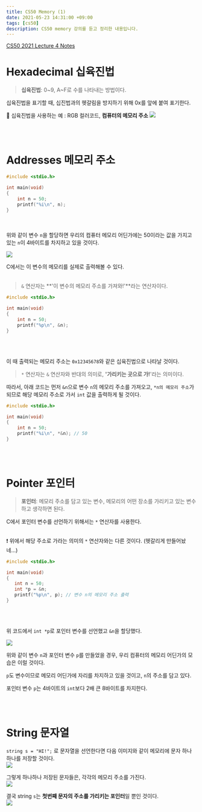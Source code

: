 ```yaml
---
title: CS50 Memory (1)
date: 2021-05-23 14:31:00 +09:00
tags: [cs50]
description: CS50 memory 강의를 듣고 정리한 내용입니다.
---
```


[CS50 2021 Lecture 4 Notes](https://cs50.harvard.edu/x/2021/notes/4/)


# Hexadecimal 십육진법
> **십육진법**: 0~9, A~F로 수를 나타내는 방법이다.

십육진법을 표기할 때, 십진법과의 헷갈림을 방지하기 위해 0x를 앞에 붙여 표기한다.


📢 십육진법을 사용하는 예 : RGB 컬러코드, **컴퓨터의 메모리 주소**
![](https://images.velog.io/images/graphicnovel/post/70abd9d2-ad2f-4d9d-b7c0-1a67a96e0af1/image.png)

<br><br>

# Addresses 메모리 주소
```c
#include <stdio.h>

int main(void)
{
    int n = 50;
    printf("%i\n", n);
}
```


<br><br>
위와 같이 변수 `n`을 할당하면 우리의 컴퓨터 메모리 어딘가에는 50이라는 값을 가지고 있는 `n`이 4바이트를 차지하고 있을 것이다.

![](https://images.velog.io/images/graphicnovel/post/fb96542f-998d-4571-88d0-b4ce78d19567/image.png)



C에서는 이 변수의 메모리를 실제로 출력해볼 수 있다.<br><br>

> `&` 연산자는 **'이 변수의 메모리 주소를 가져와!'**라는 연산자이다.

```c
#include <stdio.h>

int main(void)
{
    int n = 50;
    printf("%p\n", &n);
}
```

<br><br>

이 때 출력되는 메모리 주소는 `0x12345678`와 같은 십육진법으로 나타날 것이다.

> `*` 연산자는 `&` 연산자와 반대의 의미로, **'가리키는 곳으로 가!**'라는 의미이다.



따라서, 아래 코드는 먼저 `&n`으로 변수 `n`의 메모리 주소를 가져오고, `*n의 메모리 주소`가 되므로 해당 메모리 주소로 가서 `int` 값을 출력하게 될 것이다.


```c
#include <stdio.h>

int main(void)
{
    int n = 50;
    printf("%i\n", *&n); // 50
}
```


<br><br>

# Pointer 포인터


> **포인터**: 메모리 주소를 담고 있는 변수, 메모리의 어떤 장소를 가리키고 있는 변수하고 생각하면 된다.

C에서 포인터 변수를 선언하기 위해서는 `*` 연산자를 사용한다.<br><br>

❗ 위에서 해당 주소로 가라는 의미의 `*` 연산자와는 다른 것이다. (헷갈리게 만들어놨네...)
```c
#include <stdio.h>

int main(void)
{
   int n = 50;
   int *p = &n;
   printf("%p\n", p); // 변수 n의 메모리 주소 출력
}
```

<br><br>

위 코드에서 `int *p`로 포인터 변수를 선언했고 `&n`을 할당했다. 

![](https://images.velog.io/images/graphicnovel/post/233223f2-885a-4614-995a-1b2a544d7584/image.png)



위와 같이 변수 `n`과 포인터 변수 `p`를 만들었을 경우, 우리 컴퓨터의 메모리 어딘가의 모습은 이럴 것이다.

`p`도 변수이므로 메모리 어딘가에 자리를 차지하고 있을 것이고, `n`의 주소를 담고 있다.

포인터 변수 `p`는 4바이트의 `int`보다 2배 큰 8바이트를 차지한다.

<br><br>

# String 문자열

`string s = "HI!";` 로 문자열을 선언한다면 다음 이미지와 같이 메모리에 문자 하나하나를 저장할 것이다.<br>
![](https://images.velog.io/images/graphicnovel/post/2ddc1ff2-bd36-40cd-aff3-a94183eaf186/image.png)


그렇게 하나하나 저장된 문자들은, 각각의 메모리 주소를 가진다.<br>
![](https://images.velog.io/images/graphicnovel/post/eb4ff471-adb8-4002-8344-6e33a402d6d8/image.png)


결국 string `s`는 **첫번째 문자의 주소를 가리키는 포인터**일 뿐인 것이다.<br>
![](https://images.velog.io/images/graphicnovel/post/2098d28f-5247-4a72-bc68-1f0af77c913e/image.png)

